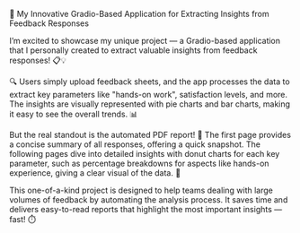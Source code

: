 🚀 My Innovative Gradio-Based Application for Extracting Insights from Feedback Responses

I’m excited to showcase my unique project — a Gradio-based application that I personally created to extract valuable insights from feedback responses! 📋💡

🔍 Users simply upload feedback sheets, and the app processes the data to extract key parameters like "hands-on work", satisfaction levels, and more. The insights are visually represented with pie charts and bar charts, making it easy to see the overall trends. 📊

But the real standout is the automated PDF report! 📑 The first page provides a concise summary of all responses, offering a quick snapshot. The following pages dive into detailed insights with donut charts for each key parameter, such as percentage breakdowns for aspects like hands-on experience, giving a clear visual of the data. 🍩

This one-of-a-kind project is designed to help teams dealing with large volumes of feedback by automating the analysis process. It saves time and delivers easy-to-read reports that highlight the most important insights — fast! ⏱️
